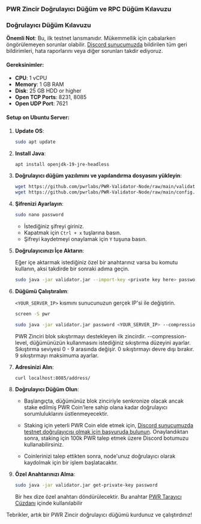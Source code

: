 
### **PWR Zincir Doğrulayıcı Düğüm ve RPC Düğüm Kılavuzu**

### **Doğrulayıcı Düğüm Kılavuzu**

**Önemli Not**: Bu, ilk testnet lansmanıdır. Mükemmellik için çabalarken öngörülemeyen sorunlar olabilir. [Discord sunucumuzda](https://discord.gg/DJkcuy9SAg) bildirilen tüm geri bildirimleri, hata raporlarını veya diğer sorunları takdir ediyoruz.

#### **Gereksinimler**:
- **CPU**: 1 vCPU
- **Memory**: 1 GB RAM
- **Disk**: 25 GB HDD or higher
- **Open TCP Ports**: 8231, 8085
- **Open UDP Port**: 7621

#### **Setup on Ubuntu Server**:

1. **Update OS**: 
   ```bash
   sudo apt update
   ```

2. **Install Java**: 
   ```bash
   apt install openjdk-19-jre-headless
   ```

3. **Doğrulayıcı düğüm yazılımını ve yapılandırma dosyasını yükleyin**:
   ```bash
   wget https://github.com/pwrlabs/PWR-Validator-Node/raw/main/validator.jar
   wget https://github.com/pwrlabs/PWR-Validator-Node/raw/main/config.json
   ```

4. **Şifrenizi Ayarlayın**:
   ```bash
   sudo nano password
   ```
   - İstediğiniz şifreyi giriniz.
   - Kapatmak için `Ctrl + x` tuşlarına basın.
   - Şifreyi kaydetmeyi onaylamak için `Y` tuşuna basın.
  
5. **Doğrulayıcınızı İçe Aktarın**:

   Eğer içe aktarmak istediğiniz özel bir anahtarınız varsa bu komutu kullanın, aksi takdirde bir sonraki adıma geçin.
   ```bash
   sudo java -jar validator.jar --import-key <private key here> password
   ```

6. **Düğümü Çalıştıralım**:

   `<YOUR_SERVER_IP>` kısmını sunucunuzun gerçek IP'si ile değiştirin.
   ```bash
   screen -S pwr
   ```
   ```bash
   sudo java -jar validator.jar password <YOUR_SERVER_IP> --compression-level 0
   ```
   PWR Zinciri blok sıkıştırmayı destekleyen ilk zincirdir.
   --compression-level, düğümünüzün kullanmasını istediğiniz sıkıştırma düzeyini ayarlar.
   Sıkıştırma seviyesi 0 - 9 arasında değişir. 0 sıkıştırmayı devre dışı bırakır. 9 sıkıştırmayı maksimuma ayarlar.

7. **Adresinizi Alın**:
     ```
     curl localhost:8085/address/
     ```

9. **Doğrulayıcı Düğüm Olun**:

   - Başlangıçta, düğümünüz blok zinciriyle senkronize olacak ancak stake edilmiş PWR Coin'lere sahip olana kadar doğrulayıcı sorumluluklarını üstlenmeyecektir.
   
   - Staking için yeterli PWR Coin elde etmek için, [Discord sunucumuzda testnet doğrulayıcısı olmak için başvuruda bulunun](https://discord.gg/DJkcuy9SAg). Onaylandıktan sonra, staking için 100k PWR talep etmek üzere Discord botumuzu kullanabilirsiniz.
   
   - Coinlerinizi talep ettikten sonra, node'unuz doğrulayıcı olarak kaydolmak için bir işlem başlatacaktır.


10. **Özel Anahtarınızı Alma**:
    ```bash
    sudo java -jar validator.jar get-private-key password
    ```
    Bir hex dize özel anahtarı döndürülecektir. Bu anahtar [PWR Tarayıcı Cüzdanı](https://chromewebstore.google.com/u/3/detail/pwr-wallet/kennjipeijpeengjlogfdjkiiadhbmjl) içinde kullanılabilir

Tebrikler, artık bir PWR Zincir doğrulayıcı düğümü kurdunuz ve çalıştırdınız!

